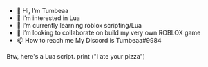 - 👋 Hi, I’m Tumbeaa
- 👀 I’m interested in Lua
- 🌱 I’m currently learning roblox scripting/Lua
- 💞️ I’m looking to collaborate on build my very own ROBLOX game
- 📫 How to reach me My Discord is Tumbeaa#9984

Btw, here's a Lua script.
print ("I ate your pizza")
